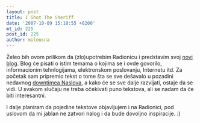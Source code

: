 ```yaml
---
layout: post
title: I Shot The Sheriff
date: '2007-10-09 15:10:55 +0200'
mt_id: 225
post_id: 225
author: mileusna
---
```

Želeo bih ovom prilikom da (zlo)upotrebim Radionicu i predstavim svoj [novi blog](http://milos.mileusnic.com). Blog će pisati o istim temama o kojima se i ovde govorilo, informacionim tehnlogijama, elektronskom poslovanju, Internetu itd. Za početak sam pripremio tekst o tome šta se sve dešavalo u pozadini nedavnog [downtimea Naslova](http://milos.mileusnic.com/2007/10/09/marfijevi-zakoni/), a kako će se sve dalje razvijati, ostaje da se vidi. U svakom slučaju ne treba očekivati puno tekstova, ali se nadam da će biti interesantni.

I dalje planiram da pojedine tekstove objavljujem i na Radionici, pod uslovom da mi jablan ne zatvori nalog i da bude dovoljno inspiracije. :)


